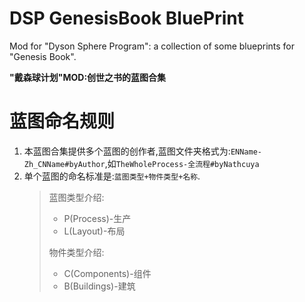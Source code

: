 # DSP GenesisBook BluePrint

Mod for "Dyson Sphere Program": a collection of some blueprints for "Genesis Book".

**"戴森球计划"MOD:创世之书的蓝图合集**

# 蓝图命名规则

1. 本蓝图合集提供多个蓝图的创作者,蓝图文件夹格式为:`ENName-Zh_CNName#byAuthor`,如`TheWholeProcess-全流程#byNathcuya`
2. 单个蓝图的命名标准是:`蓝图类型+物件类型+名称`.
   >蓝图类型介绍:
   >
   >* P(Process)-生产
   >* L(Layout)-布局
   >
   > 物件类型介绍:
   >
   >* C(Components)-组件
   >* B(Buildings)-建筑
   
